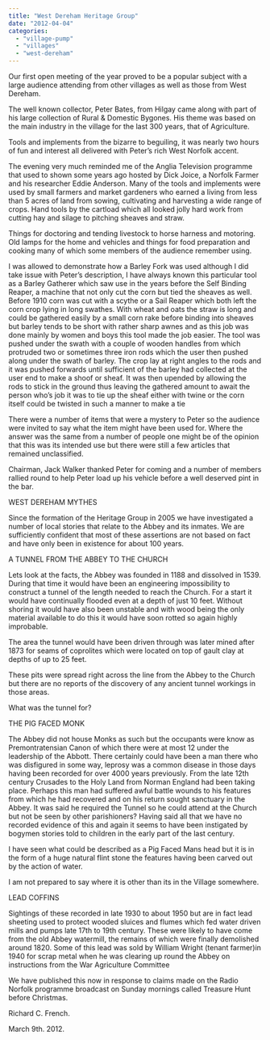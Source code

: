 ```yaml
---
title: "West Dereham Heritage Group"
date: "2012-04-04"
categories: 
  - "village-pump"
  - "villages"
  - "west-dereham"
---
```


Our first open meeting of the year proved to be a popular subject with a large audience attending from other villages as well as those from West Dereham.

The well known collector, Peter Bates, from Hilgay came along with part of his large collection of Rural & Domestic Bygones. His theme was based on the main industry in the village for the last 300 years, that of Agriculture.

Tools and implements from the bizarre to beguiling, it was nearly two hours of fun and interest all delivered with Peter’s rich West Norfolk accent.

The evening very much reminded me of the Anglia Television programme that used to shown some years ago hosted by Dick Joice, a Norfolk Farmer and his researcher Eddie Anderson. Many of the tools and implements were used by small farmers and market gardeners who earned a living from less than 5 acres of land from sowing, cultivating and harvesting a wide range of crops. Hand tools by the cartload which all looked jolly hard work from cutting hay and silage to pitching sheaves and straw.

Things for doctoring and tending livestock to horse harness and motoring. Old lamps for the home and vehicles and things for food preparation and cooking many of which some members of the audience remember using.

I was allowed to demonstrate how a Barley Fork was used although I did take issue with Peter’s description, I have always known this particular tool as a Barley Gatherer which saw use in the years before the Self Binding Reaper, a machine that not only cut the corn but tied the sheaves as well. Before 1910 corn was cut with a scythe or a Sail Reaper which both left the corn crop lying in long swathes. With wheat and oats the straw is long and could be gathered easily by a small corn rake before binding into sheaves but barley tends to be short with rather sharp awnes and as this job was done mainly by women and boys this tool made the job easier. The tool was pushed under the swath with a couple of wooden handles from which protruded two or sometimes three iron rods which the user then pushed along under the swath of barley. The crop lay at right angles to the rods and it was pushed forwards until sufficient of the barley had collected at the user end to make a shoof or sheaf. It was then upended by allowing the rods to stick in the ground thus leaving the gathered amount to await the person who’s job it was to tie up the sheaf either with twine or the corn itself could be twisted in such a manner to make a tie

There were a number of items that were a mystery to Peter so the audience were invited to say what the item might have been used for. Where the answer was the same from a number of people one might be of the opinion that this was its intended use but there were still a few articles that remained unclassified.

Chairman, Jack Walker thanked Peter for coming and a number of members rallied round to help Peter load up his vehicle before a well deserved pint in the bar.

WEST DEREHAM MYTHES

Since the formation of the Heritage Group in 2005 we have investigated a number of local stories that relate to the Abbey and its inmates. We are sufficiently confident that most of these assertions are not based on fact and have only been in existence for about 100 years.

A TUNNEL FROM THE ABBEY TO THE CHURCH

Lets look at the facts, the Abbey was founded in 1188 and dissolved in 1539. During that time it would have been an engineering impossibility to construct a tunnel of the length needed to reach the Church. For a start it would have continually flooded even at a depth of just 10 feet. Without shoring it would have also been unstable and with wood being the only material available to do this it would have soon rotted so again highly improbable.

The area the tunnel would have been driven through was later mined after 1873 for seams of coprolites which were located on top of gault clay at depths of up to 25 feet.

These pits were spread right across the line from the Abbey to the Church but there are no reports of the discovery of any ancient tunnel workings in those areas.

What was the tunnel for?

THE PIG FACED MONK

The Abbey did not house Monks as such but the occupants were know as Premontratensian Canon of which there were at most 12 under the leadership of the Abbott. There certainly could have been a man there who was disfigured in some way, leprosy was a common disease in those days having been recorded for over 4000 years previously. From the late 12th century Crusades to the Holy Land from Norman England had been taking place. Perhaps this man had suffered awful battle wounds to his features from which he had recovered and on his return sought sanctuary in the Abbey. It was said he required the Tunnel so he could attend at the Church but not be seen by other parishioners? Having said all that we have no recorded evidence of this and again it seems to have been instigated by bogymen stories told to children in the early part of the last century.

I have seen what could be described as a Pig Faced Mans head but it is in the form of a huge natural flint stone the features having been carved out by the action of water.

I am not prepared to say where it is other than its in the Village somewhere.

LEAD COFFINS

Sightings of these recorded in late 1930 to about 1950 but are in fact lead sheeting used to protect wooded sluices and flumes which fed water driven mills and pumps late 17th to 19th century. These were likely to have come from the old Abbey watermill, the remains of which were finally demolished around 1820. Some of this lead was sold by William Wright (tenant farmer)in 1940 for scrap metal when he was clearing up round the Abbey on instructions from the War Agriculture Committee

We have published this now in response to claims made on the Radio Norfolk programme broadcast on Sunday mornings called Treasure Hunt before Christmas.

Richard C. French.

March 9th. 2012.
